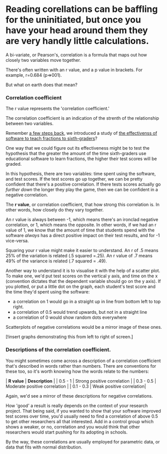 # Reading corellations can be baffling for the uninitiated, but once you have your head around them they are very handly little calculations.

A bi-variate, or Pearson's, correlation is a formula that maps out how closely two variables move together.   

There's often written with an r value, and a p value in brackets.  For example, r=0.684 (p=>001).

But what on earth does that mean?


### Correlation coefficient

The r value represents the 'correlation coefficient.'

The correlation coefficient is an indication of the strenth of the relationship between two variables.

Remember [a few steps back](link), we introduced a study of [the effectivenss of software to teach fractions to sixth-graders](http://scholarcommons.usf.edu/cgi/viewcontent.cgi?article=1129&context=numeracy)?

One way that we could figure out its effectiveness might be to test the hypothesis that the greater the amount of the time sixth-graders use educational software to learn fractions, the higher their test scores will be graded.

In this hypothesis, there are two variables: time spent using the software, and test scores.  If the test scores go up together, we can be pretty confident that there's a positive correlation. If there tests scores actually go _further down_ the longer they play the game, then we can be confident in a negative correlation.   

The __r value__, or correlation coefficient, that how strong this correlation is.  In other words, how closely do they vary together.

An r value is always between -1, which means there's an ironclad negative correlation, or 1, which means the opposite.  In other words, if we had an r value of 1, we know that the amount of time that students spend with the software _always_ has a direct positive impact on their test results, and for -1 vice-versa.

Squaring your r value might make it easier to understand.  An r of .5 means 25% of the variation is related (.5 squared =.25). An r value of .7 means 49% of the variance is related (.7 squared = .49).

Another way to understand it is to visualise it with the help of a scatter plot.  To make one, we'd put test scores on the vertical y axis, and time on the x (convention dictates that the dependent variable should go on the y axis).  If you plotted, or put a little dot on the graph, each student's test score and the time they'd spent using the software:

* a correlation on 1 would go in a straight up in line from bottom left to top right. 
* a correlation of 0.5 would trend upwards, but not in a straight line
* a correlation of 0 would show random dots everywhere

Scatterplots of negative correlations would be a mirror image of these ones.

[!insert graphs demonstrating this from left to right of screen.]


### Descriptions of the correlation coefficient.

You might sometimes come across a description of a correlation coefficient that's described in words rather than numbers.  There are conventions for these too, so it's worth knowing how the words relate to the numbers:

| __R value__  | __Description__ |
| 0.5 - 1 |  Strong positive correlation |
| 0.3 - 0.5	  | Moderate positive correlation |
| 0.1 - 0.3 | Weak positive correlation|

Again, we'd see a mirror of these descriptions for negative correlations.

How 'good' a result is really depends on the context of your research project.  That being said, if you wanted to show that your software improved test scores over time, you'd usually need to find a correlation of above 0.5 to get other researchers all that interested.  Add in a control group which shows a weaker, or no, correlation and you would think that other researchers would start pushing for its adopting in schools.

By the way, these correlations are usually employed for parametric data, or data that fits with normal distribution.  





